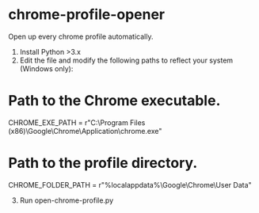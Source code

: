 # chrome-profile-opener
Open up every chrome profile automatically.

1. Install Python >3.x
2. Edit the file and modify the following paths to reflect your system (Windows only):
# Path to the Chrome executable.
CHROME_EXE_PATH = r"C:\Program Files (x86)\Google\Chrome\Application\chrome.exe"

# Path to the profile directory.
CHROME_FOLDER_PATH = r"%localappdata%\Google\Chrome\User Data"


3. Run open-chrome-profile.py
